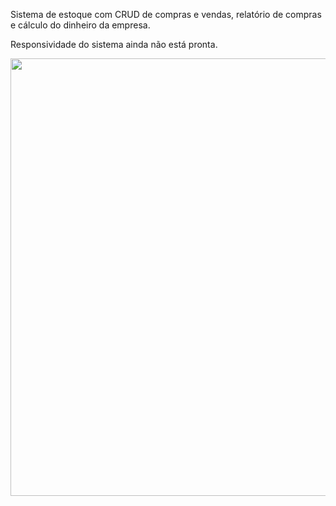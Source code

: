 <p>Sistema de estoque com CRUD de compras e vendas, relatório de compras e cálculo do dinheiro da empresa.</p>
<p>Responsividade do sistema ainda não está pronta.</p>
<img src='https://github.com/BernardoRadin/sistema-vendas/assets/111475317/745d58f7-0ab7-4976-9365-ff741ee9f742' style='width: 700px'>
